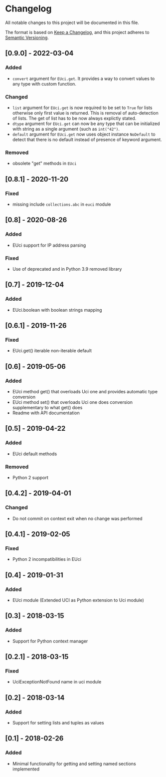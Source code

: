 # Changelog
All notable changes to this project will be documented in this file.

The format is based on [Keep a Changelog](https://keepachangelog.com/en/1.0.0/),
and this project adheres to [Semantic Versioning](https://semver.org/spec/v2.0.0.html).

## [0.9.0] - 2022-03-04
### Added
- `convert` argument for `EUci.get`. It provides a way to convert values to any
  type with custom function.

### Changed
- `list` argument for `EUci.get` is now required to be set to `True` for lists
  otherwise only first value is returned. This is removal of auto-detection of
  lists. The get of list has to be now always explictly stated.
- `dtype` argument for `EUci.get` can now be any type that can be initialized
  with string as a single argument (such as `int("42")`.
- `default` argument for `EUci.get` now uses object instance `NoDefault` to
  detect that there is no default instead of presence of keyword argument.

### Removed
- obsolete "get" methods in `EUci`


## [0.8.1] - 2020-11-20
### Fixed
- missing include `collections.abc` in `euci` module


## [0.8] - 2020-08-26
### Added
- EUci support for IP address parsing

### Fixed
- Use of deprecated and in Python 3.9 removed library


## [0.7] - 2019-12-04
### Added
- EUci.boolean with boolean strings mapping


## [0.6.1] - 2019-11-26
### Fixed
- EUci.get() iterable non-iterable default


## [0.6] - 2019-05-06
### Added
- EUci method get() that overloads Uci one and provides automatic type conversion
- EUci method set() that overloads Uci one does conversion supplementary to what
  get() does
- Readme with API documentation


## [0.5] - 2019-04-22
### Added
- EUci default methods

### Removed
- Python 2 support


## [0.4.2] - 2019-04-01
### Changed
- Do not commit on context exit when no change was performed


## [0.4.1] - 2019-02-05
### Fixed
- Python 2 incompatibilities in EUci


## [0.4] - 2019-01-31
### Added
- EUci module (Extended UCI as Python extension to Uci module)


## [0.3] - 2018-03-15
### Added
- Support for Python context manager


## [0.2.1] - 2018-03-15
### Fixed
- UciExceptionNotFound name in uci module


## [0.2] - 2018-03-14
### Added
- Support for setting lists and tuples as values


## [0.1] - 2018-02-26
### Added
- Minimal functionality for getting and setting named sections implemented
